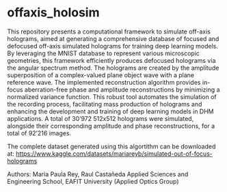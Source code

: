 # offaxis_holosim
This repository presents a computational framework to simulate off-axis holograms, aimed at generating a comprehensive database of focused and defocused off-axis simulated holograms for training deep learning models. By leveraging the MNIST database to represent various microscopic geometries, this framework efficiently produces defocused holograms via the angular spectrum method. The holograms are created by the amplitude superposition of a complex-valued plane object wave with a plane reference wave. The implemented reconstruction algorithm provides in-focus aberration-free phase and amplitude 
reconstructions by minimizing a normalized variance function. This robust tool automates the simulation of the recording process, facilitating mass production of holograms and enhancing the development and training of deep learning models in DHM applications. A total of 30’972 512x512 holograms were simulated, alongside their corresponding amplitude and phase reconstructions, for a total of 92’216 images.

The complete dataset generated using this algortithm can be downloaded at:
https://www.kaggle.com/datasets/mariareyb/simulated-out-of-focus-holograms

Authors: Maria Paula Rey, Raul Castañeda
Applied Sciences and Engineering School, EAFIT University (Applied Optics Group)
